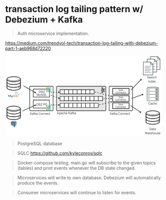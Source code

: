 # transaction log tailing pattern w/ Debezium + Kafka

> Auth microservice implementation.


https://medium.com/trendyol-tech/transaction-log-tailing-with-debezium-part-1-aeb968d72220


<img src="./dbz.jpg" alt="Debezium with Kafka">


> PostgreSQL database 

> SQLC
https://github.com/kyleconroy/sqlc


> Docker-compose testing, main.go will subscribe to the given topics (tables) and print events whenever the DB state changed.

> Microservices will write to own database. Debezium will automatically produce the events.

> Consumer microservices will continue to listen for events.
